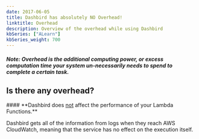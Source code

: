 ```yaml
---
date: 2017-06-05
title: Dashbird has absolutely NO Overhead!
linktitle: Overhead
description: Overview of the overhead while using Dashbird
kbSeries: ["ALearn"]
kbSeries_weight: 700
---
```


#### _**Note**: Overhead is the additional computing power, or excess computation time your system un-necessarily needs to spend to complete a certain task._

<h2>
  <span class="h2 underlined bold">
    Is there any overhead?
  </span>
</h2>
#### **Dashbird does <u>not</u> affect the performance of your Lambda Functions.**

Dashbird gets all of the information from logs when they reach AWS CloudWatch, meaning that the service has no effect on the execution itself.